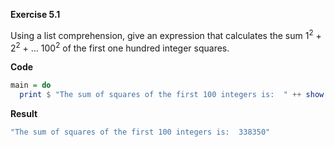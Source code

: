 **Exercise 5.1**

Using a list comprehension, give an expression that calculates the sum 1<sup>2</sup> + 2<sup>2</sup> + ... 100<sup>2</sup> of the first one hundred integer squares.

**Code**
```haskell
main = do
  print $ "The sum of squares of the first 100 integers is:  " ++ show (sum [ x^2 | x <- [0..100]])
```

**Result**
```bash
"The sum of squares of the first 100 integers is:  338350"
```

